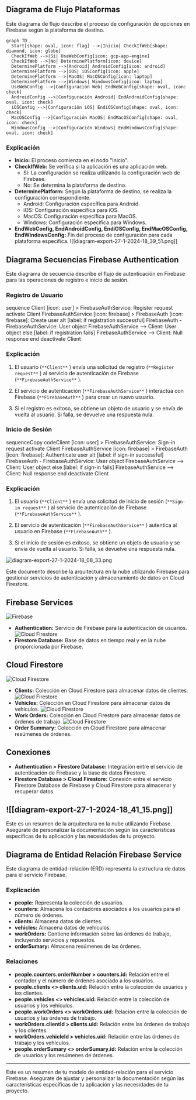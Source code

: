 ## Diagrama de Flujo Plataformas
Este diagrama de flujo describe el proceso de configuración de opciones en Firebase según la plataforma de destino.


``` mermaid
graph TD
  Start[shape: oval, icon: flag] -->|Inicio| CheckIfWeb[shape: diamond, icon: globe]
  CheckIfWeb -->|Sí| UseWebConfig[icon: gcp-app-engine]
  CheckIfWeb -->|No| DeterminePlatform[icon: device]
  DeterminePlatform -->|Android| AndroidConfig[icon: android]
  DeterminePlatform -->|iOS| iOSConfig[icon: apple]
  DeterminePlatform -->|MacOS| MacOSConfig[icon: laptop]
  DeterminePlatform -->|Windows| WindowsConfig[icon: laptop]
  UseWebConfig -->|Configuración Web| EndWebConfig[shape: oval, icon: check]
  AndroidConfig -->|Configuración Android| EndAndroidConfig[shape: oval, icon: check]
  iOSConfig -->|Configuración iOS| EndiOSConfig[shape: oval, icon: check]
  MacOSConfig -->|Configuración MacOS| EndMacOSConfig[shape: oval, icon: check]
  WindowsConfig -->|Configuración Windows| EndWindowsConfig[shape: oval, icon: check]
```
### Explicación

- **Inicio:** El proceso comienza en el nodo "Inicio".
- **CheckIfWeb:** Se verifica si la aplicación es una aplicación web.  
    - Sí: La configuración se realiza utilizando la configuración web de Firebase.
    - No: Se determina la plataforma de destino.
- **DeterminePlatform:** Según la plataforma de destino, se realiza la configuración correspondiente.
    - Android: Configuración específica para Android.
    - iOS: Configuración específica para iOS.
    - MacOS: Configuración específica para MacOS.
    - Windows: Configuración específica para Windows.
- **EndWebConfig, EndAndroidConfig, EndiOSConfig, EndMacOSConfig, EndWindowsConfig:** Fin del proceso de configuración para cada plataforma específica.
![[diagram-export-27-1-2024-18_39_51.png]]
## Diagrama Secuencias Firebase Authentication
Este diagrama de secuencia describe el flujo de autenticación en Firebase para las operaciones de registro e inicio de sesión.

### Registro de Usuario

sequence
Client [icon: user] > FirebaseAuthService: Register request
activate Client
FirebaseAuthService [icon: firebase] > FirebaseAuth [icon: firebase]: Create user
alt [label: if registration successful]
  FirebaseAuth - FirebaseAuthService: User object
  FirebaseAuthService --> Client: User object
else [label: if registration fails]
  FirebaseAuthService --> Client: Null response
end
deactivate Client

### Explicación

1. El usuario (`**Client**` ) envía una solicitud de registro (`**Register request**` ) al servicio de autenticación de Firebase (`**FirebaseAuthService**` ).
    
2. El servicio de autenticación (`**FirebaseAuthService**` ) interactúa con Firebase (`**FirebaseAuth**` ) para crear un nuevo usuario.
    
3. Si el registro es exitoso, se obtiene un objeto de usuario y se envía de vuelta al usuario. Si falla, se devuelve una respuesta nula.
    

### Inicio de Sesión

sequenceCopy codeClient [icon: user] > FirebaseAuthService: Sign-in request
activate Client
FirebaseAuthService [icon: firebase] > FirebaseAuth [icon: firebase]: Authenticate user
alt [label: if sign-in successful]
  FirebaseAuth - FirebaseAuthService: User object
  FirebaseAuthService --> Client: User object
else [label: if sign-in fails]
  FirebaseAuthService --> Client: Null response
end
deactivate Client

### Explicación

1. El usuario (`**Client**` ) envía una solicitud de inicio de sesión (`**Sign-in request**` ) al servicio de autenticación de Firebase (`**FirebaseAuthService**` ).
    
2. El servicio de autenticación (`**FirebaseAuthService**` ) autentica al usuario en Firebase (`**FirebaseAuth**` ).
    
3. Si el inicio de sesión es exitoso, se obtiene un objeto de usuario y se envía de vuelta al usuario. Si falla, se devuelve una respuesta nula.
    

![diagram-export-27-1-2024-18_08_33.png](https://eraser.imgix.net/workspaces/WEJGXVuNz0EDQJfepg3a/foQFEQh3MteGbtpABAp87TbUrVk2/rbPvP8O1Jubm8hEJkFght.png?ixlib=js-3.7.0 "diagram-export-27-1-2024-18_08_33.png")


Este documento describe la arquitectura en la nube utilizando Firebase para gestionar servicios de autenticación y almacenamiento de datos en Cloud Firestore.

## Firebase Services

![Firebase](https://eraser.imgix.net/workspaces/3JR4douZSALxNZBah7YU/foQFEQh3MteGbtpABAp87TbUrVk2/p7Ywqg9okm7v-JZQhnckV.png?ixlib=js-3.7.0)
- **Authentication:** Servicio de Firebase para la autenticación de usuarios.
![Cloud Firestore](https://eraser.imgix.net/workspaces/3JR4douZSALxNZBah7YU/foQFEQh3MteGbtpABAp87TbUrVk2/S4RtZ7fuQDzjtHsCOEIZ5.png?ixlib=js-3.7.0)
- **Firestore Database:** Base de datos en tiempo real y en la nube proporcionada por Firebase.
## Cloud Firestore

![Cloud Firestore](https://eraser.imgix.net/workspaces/3JR4douZSALxNZBah7YU/foQFEQh3MteGbtpABAp87TbUrVk2/PY4oPQxCKwRAW0YAu_nct.png?ixlib=js-3.7.0)
- **Clients:** Colección en Cloud Firestore para almacenar datos de clientes.
![Cloud Firestore](https://eraser.imgix.net/workspaces/3JR4douZSALxNZBah7YU/foQFEQh3MteGbtpABAp87TbUrVk2/Z8sfoEZszrzQBB8HPaJoG.png?ixlib=js-3.7.0)
- **Vehicles:** Colección en Cloud Firestore para almacenar datos de vehículos.
![Cloud Firestore](https://eraser.imgix.net/workspaces/3JR4douZSALxNZBah7YU/foQFEQh3MteGbtpABAp87TbUrVk2/pDXmP23qN2G8TxcfM4Joo.png?ixlib=js-3.7.0)
- **Work Orders:** Colección en Cloud Firestore para almacenar datos de órdenes de trabajo.
![Cloud Firestore](https://eraser.imgix.net/workspaces/3JR4douZSALxNZBah7YU/foQFEQh3MteGbtpABAp87TbUrVk2/PaZZAmaLX-5vXuIySD3WM.png?ixlib=js-3.7.0)
- **Order Summary:** Colección en Cloud Firestore para almacenar resúmenes de órdenes.
## Conexiones

- **Authentication > Firestore Database:** Integración entre el servicio de autenticación de Firebase y la base de datos Firestore.
- **Firestore Database > Cloud Firestore:** Conexión entre el servicio Firestore Database de Firebase y Cloud Firestore para almacenar y recuperar datos.

![[diagram-export-27-1-2024-18_41_15.png]]
---

Este es un resumen de la arquitectura en la nube utilizando Firebase. Asegúrate de personalizar la documentación según las características específicas de tu aplicación y las necesidades de tu proyecto.

## Diagrama de Entidad Relación Firebase Service 
Este diagrama de entidad-relación (ERD) representa la estructura de datos para el servicio Firebase.
### Explicación

- **people:** Representa la colección de usuarios.
- **counters:** Almacena los contadores asociados a los usuarios para el número de órdenes.
- **clients:** Almacena datos de clientes.
- **vehicles:** Almacena datos de vehículos.
- **workOrders:** Contiene información sobre las órdenes de trabajo, incluyendo servicios y repuestos.
- **orderSumary:** Almacena resúmenes de las órdenes.

### Relaciones

- **people.counters.orderNumber > counters.id:** Relación entre el contador y el número de órdenes asociado a los usuarios.
- **people.clients <> clients.uid:** Relación entre la colección de usuarios y los clientes.
- **people.vehicles <> vehicles.uid:** Relación entre la colección de usuarios y los vehículos.
- **people.workOrders <> workOrders.uid:** Relación entre la colección de usuarios y las órdenes de trabajo.
- **workOrders.clientId > clients.uid:** Relación entre las órdenes de trabajo y los clientes.
- **workOrders.vehicleId > vehicles.uid:** Relación entre las órdenes de trabajo y los vehículos.
- **people.orderSumary <> orderSumary.id:** Relación entre la colección de usuarios y los resúmenes de órdenes.

---

Este es un resumen de tu modelo de entidad-relación para el servicio Firebase. Asegúrate de ajustar y personalizar la documentación según las características específicas de tu aplicación y las necesidades de tu proyecto.